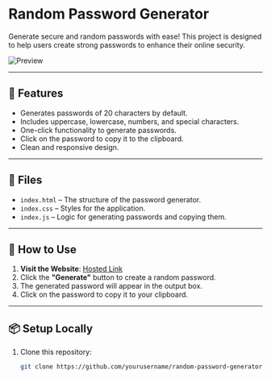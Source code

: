 # Random Password Generator

Generate secure and random passwords with ease! This project is designed to help users create strong passwords to enhance their online security.

![Preview](https://i.ibb.co/GJsnBgh/Home.png) <!-- Replace this with a screenshot of your app -->

---

## 🚀 Features
- Generates passwords of 20 characters by default.
- Includes uppercase, lowercase, numbers, and special characters.
- One-click functionality to generate passwords.
- Click on the password to copy it to the clipboard.
- Clean and responsive design.

---

## 📂 Files
- `index.html` – The structure of the password generator.
- `index.css` – Styles for the application.
- `index.js` – Logic for generating passwords and copying them.

---

## 🔧 How to Use
1. **Visit the Website**: [Hosted Link](https://your-netlify-site-url.netlify.app) <!-- Replace this with your Netlify URL -->
2. Click the **"Generate"** button to create a random password.
3. The generated password will appear in the output box.
4. Click on the password to copy it to your clipboard.

---

## 📦 Setup Locally
1. Clone this repository:
   ```bash
   git clone https://github.com/yourusername/random-password-generator.git
